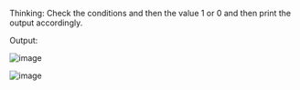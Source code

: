 Thinking:
Check the conditions and then the value 1 or 0 and then print the output accordingly.


Output:

![image](https://github.com/user-attachments/assets/2799a0c9-05e1-47a7-858c-b01c2cf57c3b)

![image](https://github.com/user-attachments/assets/65287e31-7b6d-4f47-bbe0-71983b3e920b)

